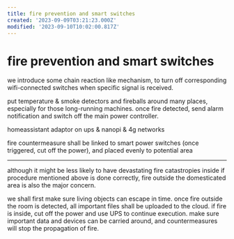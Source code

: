 ```yaml
---
title: fire prevention and smart switches
created: '2023-09-09T03:21:23.000Z'
modified: '2023-09-10T10:02:00.817Z'
---
```


# fire prevention and smart switches

we introduce some chain reaction like mechanism, to turn off corresponding wifi-connected switches when specific signal is received.

put temperature & smoke detectors and fireballs around many places, especially for those long-running machines. once fire detected, send alarm notification and switch off the main power controller.

homeassistant adaptor on ups & nanopi & 4g networks

fire countermeasure shall be linked to smart power switches (once triggered, cut off the power), and placed evenly to potential area

----

although it might be less likely to have devastating fire catastropies inside if procedure mentioned above is done correctly, fire outside the domesticated area is also the major concern.

we shall first make sure living objects can escape in time. once fire outside the room is detected, all important files shall be uploaded to the cloud. if fire is inside, cut off the power and use UPS to continue execution. make sure important data and devices can be carried around, and countermeasures will stop the propagation of fire.
